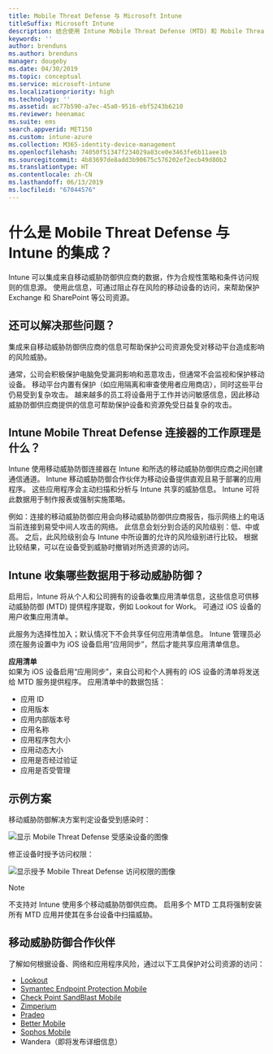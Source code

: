 ```yaml
---
title: Mobile Threat Defense 与 Microsoft Intune
titleSuffix: Microsoft Intune
description: 结合使用 Intune Mobile Threat Defense (MTD) 和 Mobile Threat Defense 合作伙伴，保护对基于设备风险的公司资源的访问权限。
keywords: ''
author: brenduns
ms.author: brenduns
manager: dougeby
ms.date: 04/30/2019
ms.topic: conceptual
ms.service: microsoft-intune
ms.localizationpriority: high
ms.technology: ''
ms.assetid: ac77b590-a7ec-45a0-9516-ebf5243b6210
ms.reviewer: heenamac
ms.suite: ems
search.appverid: MET150
ms.custom: intune-azure
ms.collection: M365-identity-device-management
ms.openlocfilehash: 74050f51347f234029a83ce0e3463fe6b11aee1b
ms.sourcegitcommit: 4b83697de8add3b90675c576202ef2ecb49d80b2
ms.translationtype: HT
ms.contentlocale: zh-CN
ms.lasthandoff: 06/13/2019
ms.locfileid: "67044576"
---
```

# <a name="what-is-mobile-threat-defense-integration-with-intune"></a>什么是 Mobile Threat Defense 与 Intune 的集成？
Intune 可以集成来自移动威胁防御供应商的数据，作为合规性策略和条件访问规则的信息源。 使用此信息，可通过阻止存在风险的移动设备的访问，来帮助保护 Exchange 和 SharePoint 等公司资源。  

## <a name="what-problem-does-this-solve"></a>还可以解决那些问题？
集成来自移动威胁防御供应商的信息可帮助保护公司资源免受对移动平台造成影响的风险威胁。  

通常，公司会积极保护电脑免受漏洞影响和恶意攻击，但通常不会监视和保护移动设备。 移动平台内置有保护（如应用隔离和审查使用者应用商店），同时这些平台仍易受到复杂攻击。 越来越多的员工将设备用于工作并访问敏感信息，因此移动威胁防御供应商提供的信息可帮助保护设备和资源免受日益复杂的攻击。  

## <a name="how-do-the-intune-mobile-threat-defense-connectors-work"></a>Intune Mobile Threat Defense 连接器的工作原理是什么？

Intune 使用移动威胁防御连接器在 Intune 和所选的移动威胁防御供应商之间创建通信通道。 Intune 移动威胁防御合作伙伴为移动设备提供直观且易于部署的应用程序。 这些应用程序会主动扫描和分析与 Intune 共享的威胁信息。 Intune 可将此数据用于制作报表或强制实施策略。  

例如：连接的移动威胁防御应用会向移动威胁防御供应商报告，指示网络上的电话当前连接到易受中间人攻击的网络。 此信息会划分到合适的风险级别：低、中或高。 之后，此风险级别会与 Intune 中所设置的允许的风险级别进行比较。 根据比较结果，可以在设备受到威胁时撤销对所选资源的访问。

## <a name="what-data-does-intune-collect-for-mobile-threat-defense"></a>Intune 收集哪些数据用于移动威胁防御？

启用后，Intune 将从个人和公司拥有的设备收集应用清单信息，这些信息可供移动威胁防御 (MTD) 提供程序提取，例如 Lookout for Work。 可通过 iOS 设备的用户收集应用清单。

此服务为选择性加入；默认情况下不会共享任何应用清单信息。 Intune 管理员必须在服务设置中为 iOS 设备启用“应用同步”，然后才能共享应用清单信息。

**应用清单**  
如果为 iOS 设备启用“应用同步”，来自公司和个人拥有的 iOS 设备的清单将发送给 MTD 服务提供程序。 应用清单中的数据包括：

 - 应用 ID
 - 应用版本
 - 应用内部版本号
 - 应用名称
 - 应用程序包大小
 - 应用动态大小
 - 应用是否经过验证
 - 应用是否受管理

## <a name="sample-scenarios"></a>示例方案

移动威胁防御解决方案判定设备受到感染时：

![显示 Mobile Threat Defense 受感染设备的图像](./media/MTD-image-1.png)

修正设备时授予访问权限：

![显示授予 Mobile Threat Defense 访问权限的图像](./media/MTD-image-2.png)

> [!NOTE] 
> 不支持对 Intune 使用多个移动威胁防御供应商。 启用多个 MTD 工具将强制安装所有 MTD 应用并使其在多台设备中扫描威胁。

## <a name="mobile-threat-defense-partners"></a>移动威胁防御合作伙伴

了解如何根据设备、网络和应用程序风险，通过以下工具保护对公司资源的访问：

- [Lookout](lookout-mobile-threat-defense-connector.md)
- [Symantec Endpoint Protection Mobile](skycure-mobile-threat-defense-connector.md)
- [Check Point SandBlast Mobile](checkpoint-sandblast-mobile-mobile-threat-defense-connector.md)
- [Zimperium](zimperium-mobile-threat-defense-connector.md)
- [Pradeo](pradeo-mobile-threat-defense-connector.md)
- [Better Mobile](better-mobile-threat-defense-connector.md)
- [Sophos Mobile](sophos-mtd-connector.md)
- Wandera（即将发布详细信息）
